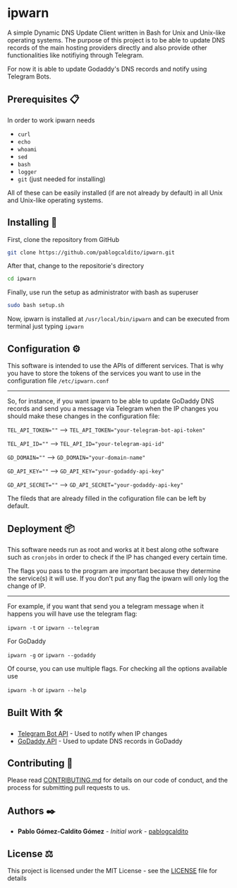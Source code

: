 # ipwarn

A simple Dynamic DNS Update Client written in Bash for Unix and Unix-like operating systems. The purpose of this project is to be able to update DNS records of the main hosting providers directly and also provide other functionalities like notifiying through Telegram.

For now it is able to update Godaddy's DNS records and notify using Telegram Bots.

## Prerequisites :clipboard:

In order to work ipwarn needs
* `curl`
* `echo`
* `whoami`
* `sed`
* `bash`
* `logger`
* `git` (just needed for installing)

All of these can be easily installed (if are not already by default) in all Unix and Unix-like operating systems.

## Installing :wrench:

First, clone the repository from GitHub

```bash
git clone https://github.com/pablogcaldito/ipwarn.git
```
After that, change to the repositorie's directory

```bash
cd ipwarn
```
Finally, use run the setup as administrator with bash as superuser

```bash
sudo bash setup.sh
```
Now, ipwarn is installed at `/usr/local/bin/ipwarn` and can be executed from terminal just typing `ipwarn`
## Configuration :gear:
This software is intended to use the APIs of different services. That is why you have to store the tokens of the services you want to use in the configuration file `/etc/ipwarn.conf` 

---
So, for instance, if you want ipwarn to be able to update GoDaddy DNS records and send you a message via Telegram when the IP changes you should make these changes in the configuration file:

`TEL_API_TOKEN=""` --> `TEL_API_TOKEN="your-telegram-bot-api-token"`

`TEL_API_ID=""` --> `TEL_API_ID="your-telegram-api-id"`

`GD_DOMAIN=""` --> `GD_DOMAIN="your-domain-name"`

`GD_API_KEY=""` --> `GD_API_KEY="your-godaddy-api-key"`

`GD_API_SECRET=""` --> `GD_API_SECRET="your-godaddy-api-key"`

The fileds that are already filled in the cofiguration file can be left by default.

## Deployment :package:
This software needs run as root and works at it best along othe software such as `cronjobs` in order to check if the IP has changed every certain time.

The flags you pass to the program are important because they determine the service(s) it will use. If you don't put any flag the ipwarn will only log the change of IP.

---
For example, if you want that send you a telegram message when it happens you will have use the telegram flag:

`ipwarn -t` or `ipwarn --telegram`

For GoDaddy 

`ipwarn -g` or `ipwarn --godaddy`

Of course, you can use multiple flags. For checking all the options available use

`ipwarn -h` or `ipwarn --help`

## Built With :hammer_and_wrench:	

* [Telegram Bot API](https://core.telegram.org/bots/apis) - Used to notify when IP changes
* [GoDaddy API](https://developer.godaddy.com/) - Used to update DNS records in GoDaddy

## Contributing :handshake:

Please read [CONTRIBUTING.md](https://gist.github.com/PurpleBooth/b24679402957c63ec426) for details on our code of conduct, and the process for submitting pull requests to us. 

## Authors :black_nib:

* **Pablo Gómez-Caldito Gómez** - *Initial work* - [pablogcaldito](https://github.com/pablogcaldito)


## License :balance_scale:
This project is licensed under the MIT License - see the [LICENSE](https://github.com/pablogcaldito/ipwarn/blob/master/LICENSE) file for details

